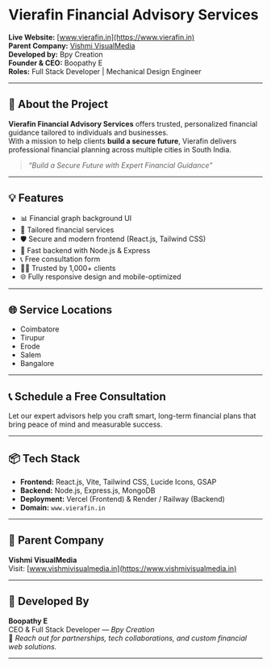 # Vierafin Financial Advisory Services

**Live Website:** [www.vierafin.in](https://www.vierafin.in)  
**Parent Company:** [Vishmi VisualMedia](https://www.vishmivisualmedia.in)  
**Developed by:** Bpy Creation  
**Founder & CEO:** Boopathy E  
**Roles:** Full Stack Developer | Mechanical Design Engineer  

---

## 🧾 About the Project

**Vierafin Financial Advisory Services** offers trusted, personalized financial guidance tailored to individuals and businesses.  
With a mission to help clients **build a secure future**, Vierafin delivers professional financial planning across multiple cities in South India.

> _“Build a Secure Future with Expert Financial Guidance”_

---

## 💡 Features

- 📊 Financial graph background UI
- 🏦 Tailored financial services
- 🛡️ Secure and modern frontend (React.js, Tailwind CSS)
- 🚀 Fast backend with Node.js & Express
- 📞 Free consultation form
- 👨‍💼 Trusted by 1,000+ clients
- 🌐 Fully responsive design and mobile-optimized

---

## 🌐 Service Locations

- Coimbatore  
- Tirupur  
- Erode  
- Salem  
- Bangalore  

---

## 📞 Schedule a Free Consultation

Let our expert advisors help you craft smart, long-term financial plans that bring peace of mind and measurable success.

---

## 📦 Tech Stack

- **Frontend:** React.js, Vite, Tailwind CSS, Lucide Icons, GSAP
- **Backend:** Node.js, Express.js, MongoDB
- **Deployment:** Vercel (Frontend) & Render / Railway (Backend)
- **Domain:** `www.vierafin.in`

---

## 🏢 Parent Company

**Vishmi VisualMedia**  
Visit: [www.vishmivisualmedia.in](https://www.vishmivisualmedia.in)

---

## 👤 Developed By

**Boopathy E**  
CEO & Full Stack Developer — *Bpy Creation*  
📧 _Reach out for partnerships, tech collaborations, and custom financial web solutions._

---

